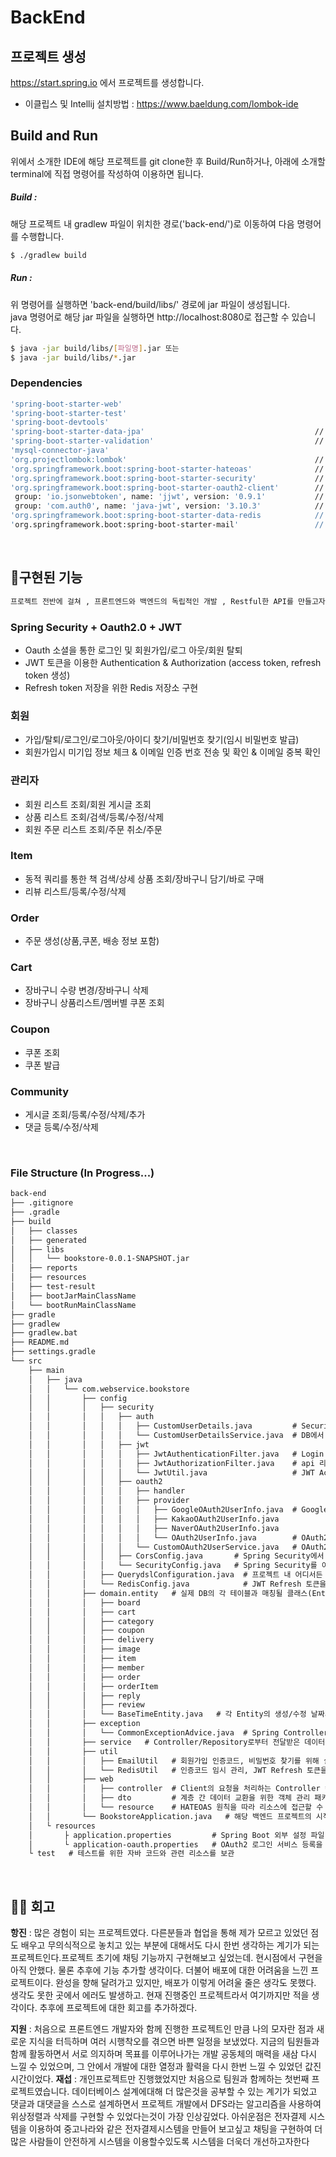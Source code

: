 # BackEnd

## 프로젝트 생성
https://start.spring.io 에서 프로젝트를 생성합니다.
  - 이클립스 및 Intellij 설치방법 : https://www.baeldung.com/lombok-ide

## Build and Run
위에서 소개한 IDE에 해당 프로젝트를 git clone한 후 Build/Run하거나, 아래에 소개할 terminal에 직접 명령어를 작성하여 이용하면 됩니다.

##### Build : 
해당 프로젝트 내 gradlew 파일이 위치한 경로('back-end/')로 이동하여 다음 명령어를 수행합니다.
```bash
$ ./gradlew build
```

##### Run :
위 명령어를 실행하면 'back-end/build/libs/' 경로에 jar 파일이 생성됩니다.<br/>
java 명령어로 해당 jar 파일을 실행하면 http://localhost:8080로 접근할 수 있습니다.
```bash
$ java -jar build/libs/[파일명].jar 또는
$ java -jar build/libs/*.jar
```


### Dependencies

```bash
'spring-boot-starter-web'                                       
'spring-boot-starter-test'          
'spring-boot-devtools'              
'spring-boot-starter-data-jpa'                                      // spring data jpa 사용을 위한 라이브러리
'spring-boot-starter-validation'                                    // validation 체크를 위한 라이브러리
'mysql-connector-java'              
'org.projectlombok:lombok'                                          // 롬복
'org.springframework.boot:spring-boot-starter-hateoas'              // HATEOAS 추가 : Restful API 개발을 위한 라이브러리
'org.springframework.boot:spring-boot-starter-security'             // 스프링 시큐리티
'org.springframework.boot:spring-boot-starter-oauth2-client'        // OAuth2.0 사용 라이브러리
 group: 'io.jsonwebtoken', name: 'jjwt', version: '0.9.1'           // jwt 러이브러리 
 group: 'com.auth0', name: 'java-jwt', version: '3.10.3'            // jwt 러이브러리   
'org.springframework.boot:spring-boot-starter-data-redis            // Redis 추가 : Refresh 토큰 관리를 DB 대신 캐시 메모리에서 관리하기 위함
'org.springframework.boot:spring-boot-starter-mail'                 // 이메일 인증 : 위한 이메일 관련 객체 사용
```


<br/>

## 🔧구현된 기능
    
```markdown
프로젝트 전반에 걸쳐 , 프론트엔드와 백엔드의 독립적인 개발 , Restful한 API를 만들고자 Spring Hatoas를 사용하여 개발하였다.
```
 
### Spring Security + Oauth2.0 + JWT
- Oauth 소셜을 통한 로그인 및 회원가입/로그 아웃/회원 탈퇴
- JWT 토큰을 이용한 Authentication & Authorization (access token, refresh token 생성)
- Refresh token 저장을 위한 Redis 저장소 구현 

### 회원
- 가입/탈퇴/로그인/로그아웃/아이디 찾기/비밀번호 찾기(임시 비밀번호 발급)
- 회원가입시 미기입 정보 체크 & 이메일 인증 번호 전송 및 확인 & 이메일 중복 확인

### 관리자
- 회원 리스트 조회/회원 게시글 조회
- 상품 리스트 조회/검색/등록/수정/삭제
- 회원 주문 리스트 조회/주문 취소/주문

### Item 
- 동적 쿼리를 통한 책 검색/상세 상품 조회/장바구니 담기/바로 구매
- 리뷰 리스트/등록/수정/삭제

### Order
- 주문 생성(상품,쿠폰, 배송 정보 포함)

### Cart
- 장바구니 수량 변경/장바구니 삭제
- 장바구니 상품리스트/멤버별 쿠폰 조회

### Coupon
- 쿠폰 조회
- 쿠폰 발급

### Community
- 게시글 조회/등록/수정/삭제/추가
- 댓글 등록/수정/삭제

<br/>


### File Structure (In Progress...)

```markdown
back-end
├── .gitignore       
├── .gradle
├── build
│   ├── classes
│   ├── generated
│   ├── libs
│   │   └── bookstore-0.0.1-SNAPSHOT.jar
│   ├── reports
│   ├── resources
│   ├── test-result
│   ├── bootJarMainClassName
│   └── bootRunMainClassName
├── gradle
├── gradlew
├── gradlew.bat
├── README.md
├── settings.gradle
└── src
    ├── main
    │	├── java
    │	│   └── com.webservice.bookstore	
    │   │       ├── config
    │   │       │   ├── security
    │   │       │   │   ├── auth
    │   │       │   │   │   ├── CustomUserDetails.java         # Security에서 (일반/OAuth2) 회원 정보를 관리하는 UserDetails 인터페이스 구현체
    │   │       │   │   │   └── CustomUserDetailsService.java  # DB에서 회원 정보를 가져오는 역할하는 UserDetailsService 인터페이스 구현체
    │   │       │   │   ├── jwt 
    │   │       │   │   │   ├── JwtAuthenticationFilter.java   # Login 요청 시 인증 절차를 처리하는 Filter
    │   │       │   │   │   ├── JwtAuthorizationFilter.java    # api 리소스 요청에 대한 JWT의 권한 및 토큰 유효여부 검증하는 Filter
    │   │       │   │   │   └── JwtUtil.java                   # JWT Access/Refresh 토큰 생성 및 검증 처리 담당 클래스
    │   │       │   │   ├── oauth2
    │   │       │   │   │   ├── handler
    │   │       │   │   │   ├── provider
    │   │       │   │   │   │   ├── GoogleOAuth2UserInfo.java  # Google/Kakao/Naver부터 회원 정보를 추출하는 OAuth2UserInfo 인터페이스 구현체
    │   │       │   │   │   │   ├── KakaoOAuth2UserInfo.java
    │   │       │   │   │   │   ├── NaverOAuth2UserInfo.java
    │   │       │   │   │   │   └── OAuth2UserInfo.java        # OAuth2 Provider로부터 받은 정보를 매칭할 인터페이스
    │   │       │   │   │   └── CustomOAuth2UserService.java   # OAuth2 회원 정보 기반으로 회원가입 및 정보 업데이트, JWT 토큰 제공 담당 Service
    │   │       │   │   ├── CorsConfig.java       # Spring Security에서 제공하는 CORS 정책 제어 기본 설정
    │   │       │   │   └── SecurityConfig.java   # Spring Security를 이용해 인증 및 인가 처리 여부 등을 기본 설정
    │   │       │   ├── QuerydslConfiguration.java  # 프로젝트 내 어디서든 QueryDSL을 사용할 수 있도록 기본 설정
    │   │       │   └── RedisConfig.java            # JWT Refresh 토큰을 관리하는 Redis 기본 세팅
    │   │       ├── domain.entity   # 실제 DB의 각 테이블과 매칭될 클래스(Entity) 및 DB에 직접 접근하는 Repository 컴포넌트 관리 패키지
    │   │       │   ├── board                                 
    │   │       │   ├── cart
    │   │       │   ├── category
    │   │       │   ├── coupon
    │   │       │   ├── delivery
    │   │       │   ├── image
    │   │       │   ├── item
    │   │       │   ├── member
    │   │       │   ├── order
    │   │       │   ├── orderItem
    │   │       │   ├── reply
    │   │       │   ├── review
    │   │       │   └── BaseTimeEntity.java   # 각 Entity의 생성/수정 날짜시간을 자동으로 관리해주는 추상화 클래스
    │   │       ├── exception
    │   │       │   └── CommonExceptionAdvice.java  # Spring Controller에서 발생하는 예외 처리 담당 클래스
    │   │       ├── service   # Controller/Repository로부터 전달받은 데이터를 가공하는 Service 컴포넌트를 관리하는 패키지
    │   │       ├── util
    │   │       │   ├── EmailUtil   # 회원가입 인증코드, 비밀번호 찾기를 위해 실제로 이메일 전송을 담당하는 클래스 
    │   │       │   └── RedisUtil   # 인증코드 임시 관리, JWT Refresh 토큰을 관리하는 Redis 저장소 관리를 담당하는 클래스                                                                     
    │   │       ├── web
    │   │       │   ├── controller  # Client의 요청을 처리하는 Controller 컴포넌트 관리 패키지
    │   │       │   ├── dto         # 계층 간 데이터 교환을 위한 객체 관리 패키지
    │   │       │   └── resource    # HATEOAS 원칙을 따라 리소스에 접근할 수 있는 링크 레퍼런스인 Links를 제공하는 클래스 관리 패키지
    │   │       └── BookstoreApplication.java   # 해당 백엔드 프로젝트의 시작 클래스
    │   └ resources
    │	    ├ application.properties         # Spring Boot 외부 설정 파일 
    │	    └ application-oauth.properties   # OAuth2 로그인 서비스 등록을 위한 설정 파일       
    └ test   # 테스트를 위한 자바 코드와 관련 리소스를 보관
```


<br/>


## 🤜🤛 회고

**항진** : 많은 경험이 되는 프로젝트였다. 다른분들과 협업을 통해 제가 모르고 있었던 점도 배우고 무의식적으로 놓치고 있는 부분에 대해서도 다시 한번 생각하는 계기가 되는 프로젝트인다.프로젝트 초기에 채팅 기능까지 구현해보고 싶었는데. 현시점에서 구현을 아직 안했다. 물론 추후에 기능 추가할 생각이다. 더불어 배포에 대한 어려움을 느낀 프로젝트이다. 완성을 향해 달려가고 있지만, 배포가 이렇게 어려울 줄은 생각도 못했다. 생각도 못한 곳에서 에러도 발생하고. 현재 진행중인 프로젝트라서 여기까지만 적을 생각이다. 추후에 프로젝트에 대한 회고를 추가하겠다.

**지원** : 처음으로 프론트엔드 개발자와 함께 진행한 프로젝트인 만큼 나의 모자란 점과 새로운 지식을 터득하며 여러 시행착오를 겪으면 바쁜 일정을 보냈었다. 지금의 팀원들과 함께 활동하면서 서로 의지하며 목표를 이루어나가는 개발 공동체의 매력을 새삼 다시 느낄 수 있었으며, 그 안에서 개발에 대한 열정과 활력을 다시 한번 느낄 수 있었던 값진 시간이었다.
**재섭** : 개인프로젝트만 진행했었지만 처음으로 팀원과 함께하는 첫번째 프로젝트였습니다. 데이터베이스 설계에대해 더 많은것을 공부할 수 있는 계기가 되었고 댓글과 대댓글을 스스로 설계하면서 프로젝트 개발에서 DFS라는 알고리즘을 사용하여 위상정렬과 삭제를 구현할 수 있었다는것이 가장 인상깊었다. 아쉬운점은 전자결제 시스템을 이용하여 중고나라와 같은 전자결제시스템을 만들어 보고싶고 채팅을 구현하여 더많은 사람들이 안전하게 시스템을 이용할수있도록 시스템을 더욱더 개선하고자한다